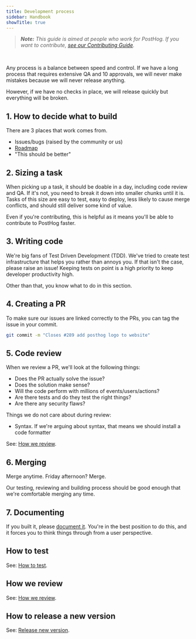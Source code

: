 ```yaml
---
title: Development process
sidebar: Handbook
showTitle: true
---
```


> _**Note:** This guide is aimed at people who work for PostHog. If you want to contribute, [see our Contributing Guide](/docs/contributing)._

<br />

Any process is a balance between speed and control. If we have a long process that requires extensive QA and 10 approvals, we will never make mistakes because we will never release anything.

However, if we have no checks in place, we will release quickly but everything will be broken.


## 1. How to decide what to build

There are 3 places that work comes from.

- Issues/bugs (raised by the community or us)
- [Roadmap](/handbook/strategy/roadmap)
- "This should be better"


## 2. Sizing a task

When picking up a task, it should be doable in a day, including code review and QA. If it's not, you need to break it down into smaller chunks until it is. Tasks of this size are easy to test, easy to deploy, less likely to cause merge conflicts, and should still deliver some kind of value.

Even if you're contributing, this is helpful as it means you'll be able to contribute to PostHog faster.

## 3. Writing code

We're big fans of Test Driven Development (TDD). We've tried to create test infrastructure that helps you rather than annoys you. If that isn't the case, please raise an issue! Keeping tests on point is a high priority to keep developer productivity high.

Other than that, you know what to do in this section.

## 4. Creating a PR

To make sure our issues are linked correctly to the PRs, you can tag the issue in your commit.

```bash
git commit -m "Closes #289 add posthog logo to website"
```

## 5. Code review

When we review a PR, we'll look at the following things:
- Does the PR actually solve the issue?
- Does the solution make sense?
- Will the code perform with millions of events/users/actions?
- Are there tests and do they test the right things?
- Are there any security flaws?

Things we do not care about during review:
- Syntax. If we're arguing about syntax, that means we should install a code formatter

See: [How we review](/handbook/engineering/how-we-review).

## 6. Merging

Merge anytime. Friday afternoon? Merge.

Our testing, reviewing and building process should be good enough that we're comfortable merging any time.

## 7. Documenting

If you built it, please [document it](https://posthog.com/docs). You're in the best position to do this, and it forces you to think things through from a user perspective.

## How to test

See: [How to test](/docs/contributing#testing).

## How we review

See: [How we review](/handbook/engineering/how-we-review).

## How to release a new version 

See: [Release new version](/handbook/engineering/release-new-version).
